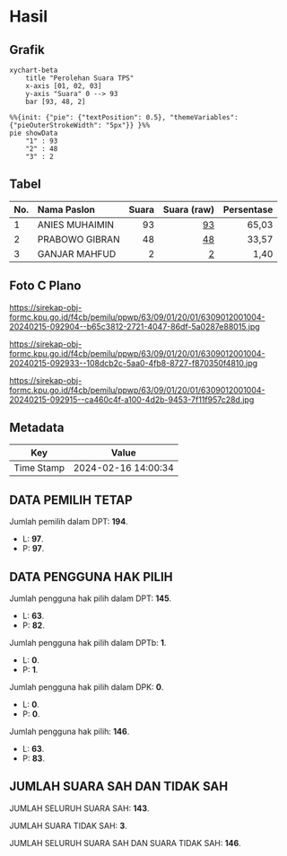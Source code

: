 # Hasil

## Grafik

```mermaid
xychart-beta
    title "Perolehan Suara TPS"
    x-axis [01, 02, 03]
    y-axis "Suara" 0 --> 93
    bar [93, 48, 2]
```

```mermaid
%%{init: {"pie": {"textPosition": 0.5}, "themeVariables": {"pieOuterStrokeWidth": "5px"}} }%%
pie showData
    "1" : 93
    "2" : 48
    "3" : 2
```

## Tabel

| No. | Nama Paslon    | Suara | Suara (raw) | Persentase |
|:--- |:-------------- | -----:| -----------:| ----------:|
| 1   | ANIES MUHAIMIN | 93    | [93][p-1]   | 65,03      |
| 2   | PRABOWO GIBRAN | 48    | [48][p-2]   | 33,57      |
| 3   | GANJAR MAHFUD  | 2     | [2][p-3]    | 1,40       |


[p-1]: https://github.com/gigit-pemilu/pemilu-2024/blob/main/pilpres/hitung-suara/sub/63-kalimantan-selatan/sub/09-tabalong/sub/01-banua-lawas/sub/2001-hapalah/sub/004-tps/sub/paslon-1.txt
[p-2]: https://github.com/gigit-pemilu/pemilu-2024/blob/main/pilpres/hitung-suara/sub/63-kalimantan-selatan/sub/09-tabalong/sub/01-banua-lawas/sub/2001-hapalah/sub/004-tps/sub/paslon-2.txt
[p-3]: https://github.com/gigit-pemilu/pemilu-2024/blob/main/pilpres/hitung-suara/sub/63-kalimantan-selatan/sub/09-tabalong/sub/01-banua-lawas/sub/2001-hapalah/sub/004-tps/sub/paslon-3.txt

## Foto C Plano

https://sirekap-obj-formc.kpu.go.id/f4cb/pemilu/ppwp/63/09/01/20/01/6309012001004-20240215-092904--b65c3812-2721-4047-86df-5a0287e88015.jpg

https://sirekap-obj-formc.kpu.go.id/f4cb/pemilu/ppwp/63/09/01/20/01/6309012001004-20240215-092933--108dcb2c-5aa0-4fb8-8727-f870350f4810.jpg

https://sirekap-obj-formc.kpu.go.id/f4cb/pemilu/ppwp/63/09/01/20/01/6309012001004-20240215-092915--ca460c4f-a100-4d2b-9453-7f11f957c28d.jpg


## Metadata

| Key        | Value               |
| ---------- | ------------------- |
| Time Stamp | 2024-02-16 14:00:34 |


## DATA PEMILIH TETAP

Jumlah pemilih dalam DPT: **194**.
 * L: **97**.
 * P: **97**.

## DATA PENGGUNA HAK PILIH

Jumlah pengguna hak pilih dalam DPT: **145**.
 * L: **63**.
 * P: **82**.

Jumlah pengguna hak pilih dalam DPTb: **1**.
 * L: **0**.
 * P: **1**.

Jumlah pengguna hak pilih dalam DPK: **0**.
 * L: **0**.
 * P: **0**.

Jumlah pengguna hak pilih: **146**.
 * L: **63**.
 * P: **83**.

## JUMLAH SUARA SAH DAN TIDAK SAH

JUMLAH SELURUH SUARA SAH: **143**.

JUMLAH SUARA TIDAK SAH: **3**.

JUMLAH SELURUH SUARA SAH DAN SUARA TIDAK SAH: **146**.


